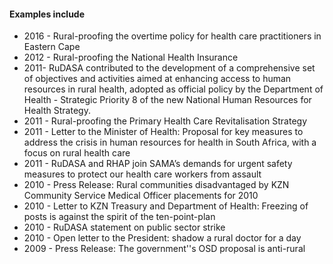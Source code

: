 #### Examples include
* 2016 - Rural-proofing the overtime policy for health care practitioners in Eastern Cape
* 2012 - Rural-proofing the National Health Insurance
* 2011- RuDASA contributed to the development of a comprehensive set of objectives and activities aimed at enhancing access to human resources in rural health, adopted as official policy by the Department of Health - Strategic Priority 8 of the new National Human Resources for Health Strategy.
* 2011 - Rural-proofing the Primary Health Care Revitalisation Strategy
* 2011 - Letter to the Minister of Health: Proposal for key measures to address the crisis in human resources for health in South Africa, with a focus on rural health care
* 2011 - RuDASA and RHAP join SAMA’s demands for urgent safety measures to protect our health care workers from assault
* 2010 - Press Release: Rural communities disadvantaged by KZN Community Service Medical Officer placements for 2010
* 2010 - Letter to KZN Treasury and Department of Health: Freezing of posts is against the spirit of the ten-point-plan
* 2010 - RuDASA statement on public sector strike
* 2010 - Open letter to the President: shadow a rural doctor for a day
* 2009 - Press Release: The government''s OSD proposal is anti-rural

<!-- 
    The # symbol is used to change the size of the subheadings, one # being the biggest.
    We suggest keeping the subheadings with 4 # symbols. Feel free to change any of the
    word content
 -->
